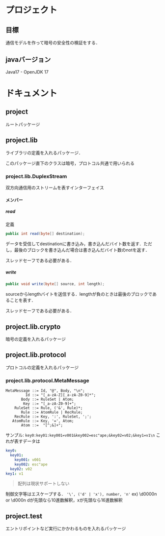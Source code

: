 # プロジェクト

## 目標
通信モデルを作って暗号の安全性の検証をする．

## javaバージョン
Java17 - OpenJDK 17

# ドキュメント

## project
ルートパッケージ

## project.lib
ライブラリの定義を入れるパッケージ．

このパッケージ直下のクラスは暗号，プロトコル共通で用いられる

### project.lib.DuplexStream
双方向通信用のストリームを表すインターフェイス

#### メンバー
##### read
定義

```java
public int read(byte[] destination);
```
データを受信してdestinationに書き込み，書き込んだバイト数を返す．ただし，最後のブロックを書き込んだ場合は書き込んだバイト数のnotを返す．

スレッドセーフである必要がある．


##### write
```java
public void write(byte[] source, int length);
```
sourceからlengthバイトを送信する．lengthが負のときは最後のブロックであることを表す．

スレッドセーフである必要がある．

## project.lib.crypto
暗号の定義を入れるパッケージ

## project.lib.protocol
プロトコルの定義を入れるパッケージ

### project.lib.protocol.MetaMessage
```ebnf
MetaMessage ::= Id, "@", Body, "\n";
         Id ::= "[_a-zA-Z][_a-zA-Z0-9]*";
       Body ::= RuleSet | Atom;
        Key ::= "[_a-zA-Z0-9]+";
    RuleSet ::= Rule, ('&', Rule)*;
       Rule ::= AtomRule | RecRule;
    RecRule ::= Key, ':', RuleSet, ';';
   AtomRule ::= Key, '=', Atom;
       Atom ::=  "[^;&]+";
```
サンプル: `key0:key01:key001=v001&key002=esc"ape;&key02=v02;&key1=v1\n`
これが表すデータは
```yaml
key0:  
  key01: 
    key001: v001
    key002: esc"ape
  key02: v02
key1: v1
```
> 配列は現状サポートしない
> 
制御文字等はエスケープする．
`'\', ('d' | 'x'), number, 'n'`
ex) \d0000n or \d000n
dが先頭なら10進数解釈，xが先頭なら16進数解釈
## project.test
エントリポイントなど実行にかかわるものを入れるパッケージ